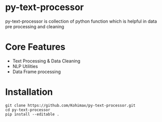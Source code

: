 # py-text-processor
py-text-processor is collection of python function which is helpful in data pre processing and cleaning


# Core Features
- Text Processing & Data Cleaning
- NLP Utilities
- Data Frame processing

# Installation
    git clone https://github.com/Kohimax/py-text-processor.git
    cd py-text-processor
    pip install --editable .
